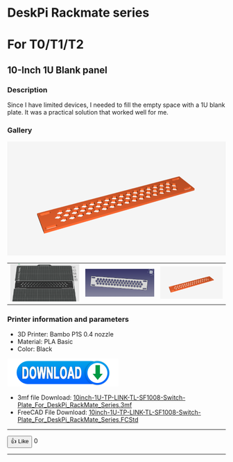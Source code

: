 # DeskPi Rackmate series 

# For T0/T1/T2 

##  10-Inch 1U Blank panel

### Description

Since I have limited devices, I needed to fill the empty space with a 1U blank plate. 
It was a practical solution that worked well for me. 

### Gallery 

![image3](./imgs/1ublankplate3.png) 

|  |  |  |
|:---:|:---:|:---:|
| ![image1](./imgs/1ublankplate.png) | ![image2](./imgs/1ublankplate2.png) | ![image3](./imgs/1ublankplate3.png) |



### Printer information and parameters

* 3D Printer: Bambo P1S 0.4 nozzle 
* Material: PLA Basic
* Color: Black


![Download](./imgs/DOWNLOAD3.png)

* 3mf file Download: [10inch-1U-TP-LINK-TL-SF1008-Switch-Plate_For_DeskPi_RackMate_Series.3mf](./assets/10inch-1U-TP-LINK-TL-SF1008-Switch-Plate_For_DeskPi_RackMate_Series-New.3mf)
* FreeCAD File Download: [10inch-1U-TP-LINK-TL-SF1008-Switch-Plate_For_DeskPi_RackMate_Series.FCStd](./assets/10inch-1U-TP-LINK-TL-SF1008-Switch-Plate_For_DeskPi_RackMate_Series.FCStd)

----

<button id="like-button-1" class="like-button" onclick="incrementLikes(1)">👍 Like</button>
<span id="like-count-1">0</span>

----

<script>
  // 初始化点赞数
  function getLikes(buttonId) {
    const likes = localStorage.getItem('like-' + buttonId);
    return likes ? parseInt(likes, 10) : 0;
  }

  function setLikes(buttonId, likes) {
    localStorage.setItem('like-' + buttonId, likes.toString());
  }

  function incrementLikes(buttonId) {
    let likes = getLikes(buttonId);
    likes += 1; // 增加点赞数
    setLikes(buttonId, likes); // 更新本地存储
    document.getElementById('like-count-' + buttonId).innerText = likes; // 更新显示的点赞数
  }

  // 页面加载时从localStorage加载点赞数
  window.onload = function() {
    document.getElementById('like-count-1').innerText = getLikes(1).toString();
  }
</script>
